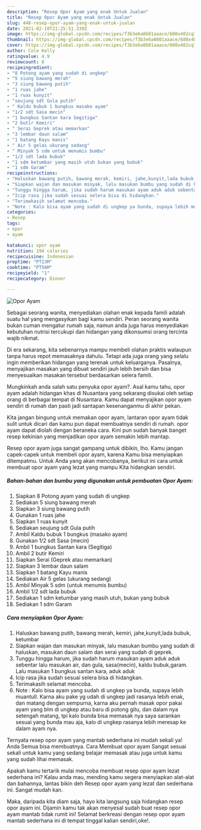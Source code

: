 ```yaml
---
description: "Resep Opor Ayam yang enak Untuk Jualan"
title: "Resep Opor Ayam yang enak Untuk Jualan"
slug: 448-resep-opor-ayam-yang-enak-untuk-jualan
date: 2021-02-10T21:25:51.339Z
image: https://img-global.cpcdn.com/recipes/f3b3e6a8601aaace/680x482cq70/opor-ayam-foto-resep-utama.jpg
thumbnail: https://img-global.cpcdn.com/recipes/f3b3e6a8601aaace/680x482cq70/opor-ayam-foto-resep-utama.jpg
cover: https://img-global.cpcdn.com/recipes/f3b3e6a8601aaace/680x482cq70/opor-ayam-foto-resep-utama.jpg
author: Cole Kelly
ratingvalue: 4.9
reviewcount: 8
recipeingredient:
- "8 Potong ayam yang sudah di ungkep"
- "5 siung bawang merah"
- "3 siung bawang putih"
- "1 ruas jahe"
- "1 ruas kunyit"
- "seujung sdt Gula putih"
- " Kaldu bubuk 1 bungkus masako ayam"
- "1/2 sdt Sasa mecin"
- "1 bungkus Santan kara Segitiga"
- "2 butir Kemiri"
- " Serai Geprek atau memarkan"
- "3 lembar daun salam"
- "1 batang Kayu manis"
- " Air 5 gelas ukurang sedang"
- " Minyak 5 sdm untuk menumis bumbu"
- "1/2 sdt lada bubuk"
- "1 sdm ketumbar yang masih utuh bukan yang bubuk"
- "1 sdm Garam"
recipeinstructions:
- "Haluskan bawang putih, bawang merah, kemiri, jahe,kunyit,lada bubuk, ketumbar"
- "Siapkan wajan dan masukan minyak, lalu masukan bumbu yang sudah di haluskan, masukan daun salam dan serai yang sudah di geprek."
- "Tunggu hingga harum, jika sudah harum masukan ayam aduk aduk sebentar lalu masukan air, dan gula, sasa(mecin), kaldu bubuk,garam. Lalu masukan 1 bungkus santan kara, aduk aduk"
- "Icip rasa jika sudah sesuai selera bisa di hidangkan."
- "Terimakasih selamat mencoba."
- "Note : Kalo bisa ayam yang sudah di ungkep ya bunda, supaya lebih muantull. Karna aku pake yg udah di ungkep jadi rasanya lebih enak, dan matang dengan sempurna, karna aku pernah masak opor pakai ayam yang blm di ungkep atau baru di potong gitu, dan dalam nya setengah matang, tpi kalo bunda bisa memasak nya saya sarankan sesuai yang bunda mau aja, kalo di ungkep rasanya lebih meresap ke dalam ayam nya."
categories:
- Resep
tags:
- opor
- ayam

katakunci: opor ayam 
nutrition: 194 calories
recipecuisine: Indonesian
preptime: "PT13M"
cooktime: "PT56M"
recipeyield: "1"
recipecategory: Dinner

---
```



![Opor Ayam](https://img-global.cpcdn.com/recipes/f3b3e6a8601aaace/680x482cq70/opor-ayam-foto-resep-utama.jpg)

Sebagai seorang wanita, menyediakan olahan enak kepada famili adalah suatu hal yang mengasyikan bagi kamu sendiri. Peran seorang  wanita bukan cuman mengatur rumah saja, namun anda juga harus menyediakan kebutuhan nutrisi tercukupi dan hidangan yang dikonsumsi orang tercinta wajib nikmat.

Di era  sekarang, kita sebenarnya mampu membeli olahan praktis walaupun tanpa harus repot memasaknya dahulu. Tetapi ada juga orang yang selalu ingin memberikan hidangan yang terenak untuk keluarganya. Pasalnya, menyajikan masakan yang dibuat sendiri jauh lebih bersih dan bisa menyesuaikan masakan tersebut berdasarkan selera famili. 



Mungkinkah anda salah satu penyuka opor ayam?. Asal kamu tahu, opor ayam adalah hidangan khas di Nusantara yang sekarang disukai oleh setiap orang di berbagai tempat di Nusantara. Kamu dapat menyajikan opor ayam sendiri di rumah dan pasti jadi santapan kesenanganmu di akhir pekan.

Kita jangan bingung untuk memakan opor ayam, lantaran opor ayam tidak sulit untuk dicari dan kamu pun dapat membuatnya sendiri di rumah. opor ayam dapat diolah dengan beraneka cara. Kini pun sudah banyak banget resep kekinian yang menjadikan opor ayam semakin lebih mantap.

Resep opor ayam juga sangat gampang untuk dibikin, lho. Kamu jangan capek-capek untuk membeli opor ayam, karena Kamu bisa menyiapkan ditempatmu. Untuk Anda yang akan mencobanya, berikut ini cara untuk membuat opor ayam yang lezat yang mampu Kita hidangkan sendiri.

<!--inarticleads1-->

##### Bahan-bahan dan bumbu yang digunakan untuk pembuatan Opor Ayam:

1. Siapkan 8 Potong ayam yang sudah di ungkep
1. Sediakan 5 siung bawang merah
1. Siapkan 3 siung bawang putih
1. Gunakan 1 ruas jahe
1. Siapkan 1 ruas kunyit
1. Sediakan seujung sdt Gula putih
1. Ambil  Kaldu bubuk 1 bungkus (masako ayam)
1. Gunakan 1/2 sdt Sasa (mecin)
1. Ambil 1 bungkus Santan kara (Segitiga)
1. Ambil 2 butir Kemiri
1. Siapkan  Serai (Geprek atau memarkan)
1. Siapkan 3 lembar daun salam
1. Siapkan 1 batang Kayu manis
1. Sediakan  Air 5 gelas (ukurang sedang)
1. Ambil  Minyak 5 sdm (untuk menumis bumbu)
1. Ambil 1/2 sdt lada bubuk
1. Sediakan 1 sdm ketumbar yang masih utuh, bukan yang bubuk
1. Sediakan 1 sdm Garam




<!--inarticleads2-->

##### Cara menyiapkan Opor Ayam:

1. Haluskan bawang putih, bawang merah, kemiri, jahe,kunyit,lada bubuk, ketumbar
1. Siapkan wajan dan masukan minyak, lalu masukan bumbu yang sudah di haluskan, masukan daun salam dan serai yang sudah di geprek.
1. Tunggu hingga harum, jika sudah harum masukan ayam aduk aduk sebentar lalu masukan air, dan gula, sasa(mecin), kaldu bubuk,garam. Lalu masukan 1 bungkus santan kara, aduk aduk
1. Icip rasa jika sudah sesuai selera bisa di hidangkan.
1. Terimakasih selamat mencoba.
1. Note : Kalo bisa ayam yang sudah di ungkep ya bunda, supaya lebih muantull. Karna aku pake yg udah di ungkep jadi rasanya lebih enak, dan matang dengan sempurna, karna aku pernah masak opor pakai ayam yang blm di ungkep atau baru di potong gitu, dan dalam nya setengah matang, tpi kalo bunda bisa memasak nya saya sarankan sesuai yang bunda mau aja, kalo di ungkep rasanya lebih meresap ke dalam ayam nya.




Ternyata resep opor ayam yang mantab sederhana ini mudah sekali ya! Anda Semua bisa membuatnya. Cara Membuat opor ayam Sangat sesuai sekali untuk kamu yang sedang belajar memasak atau juga untuk kamu yang sudah lihai memasak.

Apakah kamu tertarik mulai mencoba membuat resep opor ayam lezat sederhana ini? Kalau anda mau, mending kamu segera menyiapkan alat-alat dan bahannya, lantas bikin deh Resep opor ayam yang lezat dan sederhana ini. Sangat mudah kan. 

Maka, daripada kita diam saja, hayo kita langsung saja hidangkan resep opor ayam ini. Dijamin kamu tak akan menyesal sudah buat resep opor ayam mantab tidak rumit ini! Selamat berkreasi dengan resep opor ayam mantab sederhana ini di tempat tinggal kalian sendiri,oke!.


